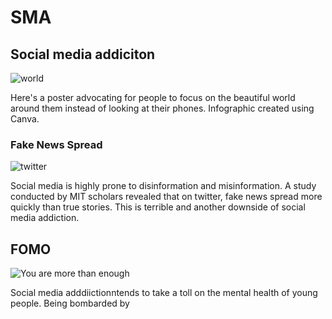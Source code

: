 # SMA

## Social media addiciton

![world](https://user-images.githubusercontent.com/71460438/146305425-ba5fb642-346b-46ae-9563-aa3e5a84935d.png)

Here's a poster advocating for people to focus on the beautiful world around them instead of looking at their phones. Infographic created using Canva.

### Fake News Spread

![twitter](https://user-images.githubusercontent.com/71460438/146306061-f4f80b23-d611-4395-bb46-28244651091c.png)

Social media is highly prone to disinformation and misinformation. A study conducted by MIT scholars revealed that on twitter, fake news spread more quickly than true stories. This is terrible and another downside of social media addiction.

## FOMO

![You are more than enough](https://user-images.githubusercontent.com/71460438/146307774-156204f5-2052-42e7-9e35-400d4cc014bb.png)

Social media adddiictionntends to take a toll on the mental health of young people. Being bombarded by 

